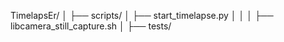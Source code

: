 TimelapsEr/
│
├── scripts/
│   ├── start_timelapse.py
│   │
│   ├── libcamera_still_capture.sh
│
├── tests/


